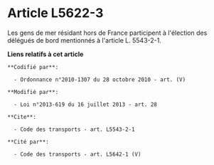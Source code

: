 # Article L5622-3

Les gens de mer résidant hors de France participent à l'élection des délégués de bord mentionnés à l'article L. 5543-2-1.

**Liens relatifs à cet article**

	**Codifié par**:

	  - Ordonnance n°2010-1307 du 28 octobre 2010 - art. (V)

	**Modifié par**:

	  - Loi n°2013-619 du 16 juillet 2013 - art. 28

	**Cite**:

	  - Code des transports - art. L5543-2-1

	**Cité par**:

	  - Code des transports - art. L5642-1 (V)
